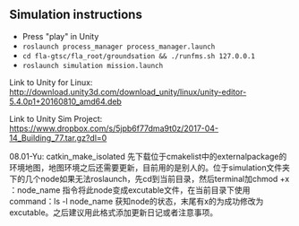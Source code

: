 ## Simulation instructions

- Press "play" in Unity
- `roslaunch process_manager process_manager.launch`
- `cd fla-gtsc/fla_root/groundsation && ./runfms.sh 127.0.0.1`
- `roslaunch simulation mission.launch`


Link to Unity for Linux:
http://download.unity3d.com/download_unity/linux/unity-editor-5.4.0p1+20160810_amd64.deb

Link to Unity Sim Project:
https://www.dropbox.com/s/5jpb6f77dma9t0z/2017-04-14_Building_77.tar.gz?dl=0

08.01-Yu: catkin_make_isolated 先下载位于cmakelist中的externalpackage的环境地图，地图环境之后还需要更新，目前用的是别人的。位于simulation文件夹下的几个node如果无法roslaunch，先cd到当前目录，然后terminal加chmod +x ：node_name 指令将此node变成excutable文件，在当前目录下使用command：ls -l node_name 获知node的状态，末尾有x的为成功修改为excutable。之后建议用此格式添加更新日记或者注意事项。
